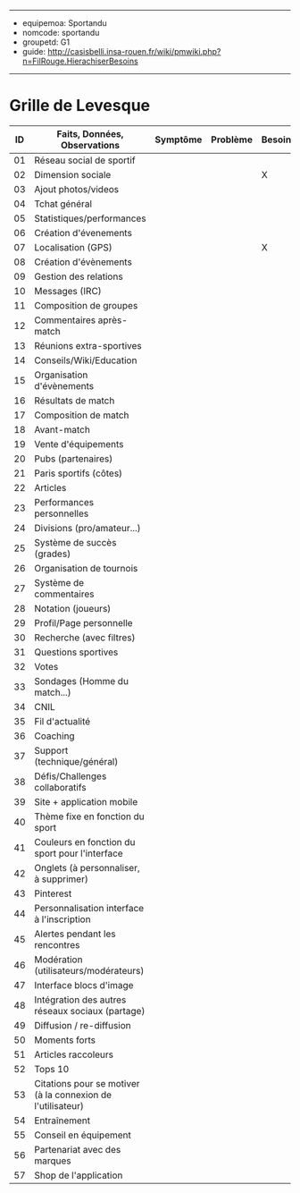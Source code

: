 
---
- equipemoa: Sportandu
- nomcode: sportandu
- groupetd: G1
- guide: http://casisbelli.insa-rouen.fr/wiki/pmwiki.php?n=FilRouge.HierachiserBesoins
---
# Grille de Levesque

| ID | Faits, Données, Observations | Symptôme | Problème | Besoin | Opportunité | Solution | Objectif | Relatif à | Hors-sujet |
|----|------------------------------|----------|----------|--------|-------------|----------|----------|-----------|------------|
| 01 |Réseau social de sportif      |          |          |        |             |          |     X    |           |            |
| 02 |Dimension sociale             |          |          |    X    |             |          |          |           |            |
| 03 |Ajout photos/videos           |          |          |        |             |          |          |           |            |
| 04 |Tchat général                 |          |          |        |             |          |          |           |            |
| 05 |Statistiques/performances     |          |          |        |             |          |          |           |            |
| 06 |Création d'évenements         |          |          |        |             |          |          |           |            |
| 07 |Localisation (GPS)            |          |          |   X     |             |          |          |           |            |
| 08 |Création d'évènements         |          |          |        |     X        |          |          |           |            |
| 09 |Gestion des relations         |          |          |        |             |          |          |           |            |
| 10 |Messages (IRC)                |          |          |        |             |          |          |           |            |
| 11 |Composition de groupes        |          |          |        |      X     |          |          |           |            |
| 12 |Commentaires après-match      |          |          |        |      X       |          |          |           |            |
| 13 |Réunions extra-sportives      |          |          |        |             |          |          |           |            |
| 14 |Conseils/Wiki/Education       |          |          |        |             |          |          |           |            |
| 15 |Organisation d'évènements     |          |          |        |             |          |          |           |            |
| 16 |Résultats de match            |          |          |        |             |          |          |           |            |
| 17 |Composition de match          |          |          |        |             |          |          |           |            |
| 18 |Avant-match                   |          |          |        |             |          |          |           |            |
| 19 |Vente d'équipements           |          |          |        |             |          |          |           |            |
| 20 |Pubs (partenaires)            |          |          |        |             |          |          |           |            |
| 21 |Paris sportifs (côtes)        |          |          |        |             |          |          |           |            |
| 22 |Articles                      |          |          |        |             |          |          |           |            |
| 23 |Performances personnelles     |          |          |        |             |          |          |           |            |
| 24 |Divisions (pro/amateur...)    |          |          |        |      X       |          |          |           |            |
| 25 |Système de succès (grades)    |          |          |        |             |          |          |           |            |
| 26 |Organisation de tournois      |          |          |        |             |          |          |           |            |
| 27 |Système de commentaires       |          |          |        |             |          |          |           |            |
| 28 |Notation (joueurs)            |          |          |        |             |          |          |           |            |
| 29 |Profil/Page personnelle       |          |          |        |             |          |          |           |            |
| 30 |Recherche (avec filtres)      |          |          |        |             |          |          |           |            |
| 31 |Questions sportives           |          |          |        |             |          |          |           |            |
| 32 |Votes                         |          |          |        |             |          |          |           |            |
| 33 |Sondages (Homme du match...)  |          |          |        |             |          |          |           |            |
| 34 |CNIL                          |          |          |        |             |          |          |           |            |
| 35 |Fil d'actualité               |          |          |        |             |          |          |           |            |
| 36 |Coaching                      |          |          |        |             |          |          |           |            |
| 37 |Support (technique/général)   |          |          |        |             |          |          |           |            |
| 38 |Défis/Challenges collaboratifs|          |          |        |             |          |          |           |            |
| 39 |Site + application mobile     |          |          |        |             |          |          |           |            |
| 40 |Thème fixe en fonction du sport|         |          |        |             |          |          |           |            |
| 41 |Couleurs en fonction du sport pour l'interface|          |          |        |             |          |          |           |            |
| 42 |Onglets (à personnaliser, à supprimer)|          |          |        |             |          |          |           |            |
| 43 |Pinterest                     |          |          |        |             |          |          |           |            |
| 44 |Personnalisation interface à l'inscription|          |          |        |             |          |          |           |            |
| 45 |Alertes pendant les rencontres|          |          |        |             |          |          |           |            |
| 46 |Modération (utilisateurs/modérateurs)|          |          |        |             |          |          |           |            |
| 47 |Interface blocs d'image       |          |          |        |             |          |          |           |            |
| 48 |Intégration des autres réseaux sociaux (partage)|          |          |        |             |          |          |           |            |
| 49 |Diffusion / re-diffusion      |          |          |        |             |          |          |           |            |
| 50 |Moments forts                 |          |          |        |             |          |          |           |            |
| 51 |Articles raccoleurs           |          |          |        |             |          |          |           |            |
| 52 |Tops 10                       |          |          |        |             |          |          |           |            |
| 53 |Citations pour se motiver (à la connexion de l'utilisateur)|          |          |        |             |          |          |           |            |
| 54 |Entraînement                  |          |          |        |             |          |          |           |            |
| 55 |Conseil en équipement         |          |          |        |             |          |          |           |            |
| 56 |Partenariat avec des marques  |          |          |        |             |          |          |           |            |
| 57 |Shop de l'application         |          |          |        |             |          |          |           |            |
